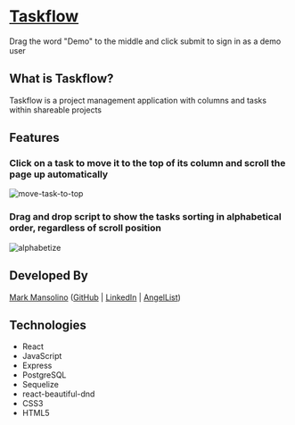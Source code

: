 # [Taskflow](https://taskflow.herokuapp.com)

Drag the word "Demo" to the middle and click submit to sign in as a demo user

## What is Taskflow?

Taskflow is a project management application with columns and tasks within shareable projects

## Features

### Click on a task to move it to the top of its column and scroll the page up automatically

![move-task-to-top](https://media.giphy.com/media/UqTCnramz1VKXryqDP/giphy.gif)

### Drag and drop script to show the tasks sorting in alphabetical order, regardless of scroll position

![alphabetize](https://media.giphy.com/media/RlTyMUfN8nz1SQjIXn/giphy.gif)

## Developed By

[Mark Mansolino](https://markjm610.github.io/) ([GitHub](https://github.com/markjm610) | [LinkedIn](https://www.linkedin.com/in/markmansolino/) | [AngelList](https://angel.co/u/mark-mansolino))

## Technologies

- React
- JavaScript
- Express
- PostgreSQL
- Sequelize
- react-beautiful-dnd
- CSS3
- HTML5
